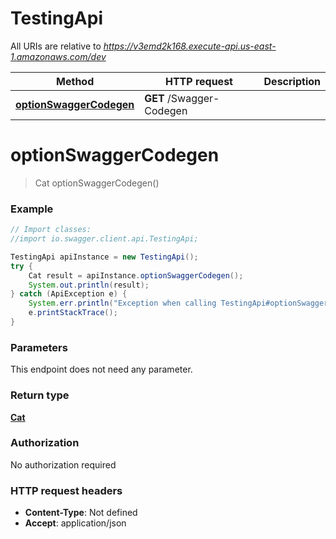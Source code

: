 # TestingApi

All URIs are relative to *https://v3emd2k168.execute-api.us-east-1.amazonaws.com/dev*

Method | HTTP request | Description
------------- | ------------- | -------------
[**optionSwaggerCodegen**](TestingApi.md#optionSwaggerCodegen) | **GET** /Swagger-Codegen | 


<a name="optionSwaggerCodegen"></a>
# **optionSwaggerCodegen**
> Cat optionSwaggerCodegen()



### Example
```java
// Import classes:
//import io.swagger.client.api.TestingApi;

TestingApi apiInstance = new TestingApi();
try {
    Cat result = apiInstance.optionSwaggerCodegen();
    System.out.println(result);
} catch (ApiException e) {
    System.err.println("Exception when calling TestingApi#optionSwaggerCodegen");
    e.printStackTrace();
}
```

### Parameters
This endpoint does not need any parameter.

### Return type

[**Cat**](Cat.md)

### Authorization

No authorization required

### HTTP request headers

 - **Content-Type**: Not defined
 - **Accept**: application/json

